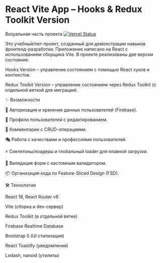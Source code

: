 # React Vite App – Hooks & Redux Toolkit Version

Визуальная часть проекта [![Vercel Status](https://vercelbadge.vercel.app/api/murapros-projects/work-base)](https://work-base.vercel.app)

Это учебный/пет-проект, созданный для демонстрации навыков фронтенд-разработки.
Приложение написано на React с использованием сборщика Vite. В проекте реализованы две версии состояния:

Hooks Version – управление состоянием с помощью React хуков и контекстов.

Redux Toolkit Version – управление состоянием через Redux Toolkit (с отдельной веткой для миграции).

✨ Возможности

🔐 Авторизация и хранение данных пользователей (Firebase).

👤 Профили пользователей с редактированием.

💬 Комментарии с CRUD-операциями.

🎭 Работа с качествами и профессиями пользователей.

⚡ Скелетоны/лоадеры и глобальный loader для плавной загрузки.

🧪 Валидация форм с кастомным валидатором.

📦 Организация кода по Feature-Sliced Design (FSD).

🛠️ Технологии

React 18, React Router v6

Vite (сборка и dev-сервер)

Redux Toolkit (в отдельной ветке)

Firebase Realtime Database

Bootstrap 5 (UI стилизация)

React Toastify (уведомления)

Lodash, nanoid (утилиты)
